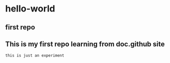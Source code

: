 # hello-world
first repo
---
**This is my first repo learning from doc.github site**
---
`this is just an experiment`

